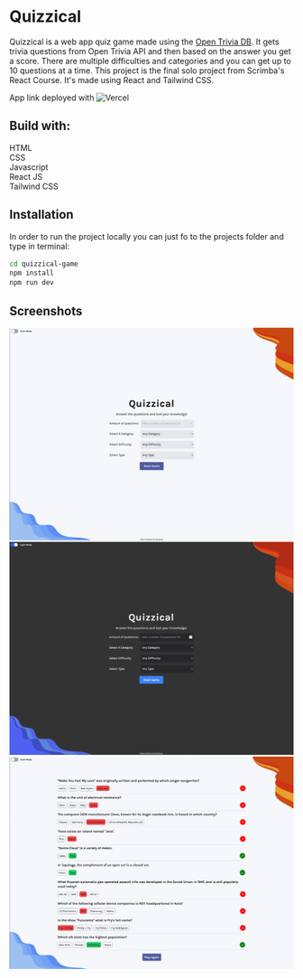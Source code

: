 # Quizzical

Quizzical is a web app quiz game made using the [Open Trivia DB](https://opentdb.com/api_config.php). It gets trivia questions from Open Trivia API and then based on the answer you get a score. There are multiple difficulties and categories and you can get up to 10 questions at a time. This project is the final solo project from Scrimba's React Course. It's made using React and Tailwind CSS.

App link deployed with ![Vercel](https://quizzical-game-2wd5o6ctp-dimitris-projects-b812740c.vercel.app/)

## Build with:
HTML  
CSS  
Javascript  
React JS  
Tailwind CSS
## Installation

In order to run the project locally you can just fo to the projects folder and type in terminal:

```bash
cd quizzical-game
npm install
npm run dev
```

## Screenshots
![Home Page](public/screenshots/home.png)
![Dark Mode Home Page](public/screenshots/darkmode-home.png)
![In-Game Page](public/screenshots/ingame.png)
